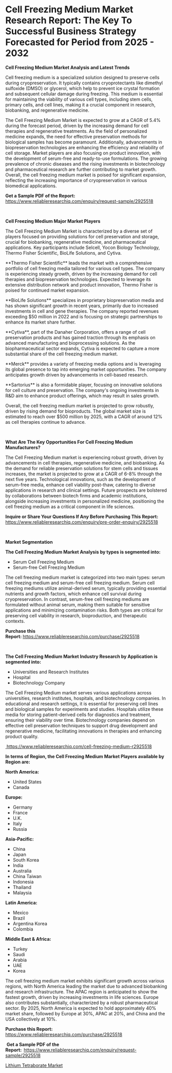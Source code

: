<p><h1>Cell Freezing Medium Market Research Report: The Key To Successful Business Strategy Forecasted for Period from 2025 - 2032</h1></p><p><strong>Cell Freezing Medium Market Analysis and Latest Trends</strong></p>
<p><p>Cell freezing medium is a specialized solution designed to preserve cells during cryopreservation. It typically contains cryoprotectants like dimethyl sulfoxide (DMSO) or glycerol, which help to prevent ice crystal formation and subsequent cellular damage during freezing. This medium is essential for maintaining the viability of various cell types, including stem cells, primary cells, and cell lines, making it a crucial component in research, biobanking, and regenerative medicine.</p><p>The Cell Freezing Medium Market is expected to grow at a CAGR of 5.4% during the forecast period, driven by the increasing demand for cell therapies and regenerative treatments. As the field of personalized medicine expands, the need for effective preservation methods for biological samples has become paramount. Additionally, advancements in biopreservation technologies are enhancing the efficiency and reliability of cell storage. Market players are also focusing on product innovation, with the development of serum-free and ready-to-use formulations. The growing prevalence of chronic diseases and the rising investments in biotechnology and pharmaceutical research are further contributing to market growth. Overall, the cell freezing medium market is poised for significant expansion, reflecting the increasing importance of cryopreservation in various biomedical applications.</p></p>
<p><strong>Get a Sample PDF of the Report:&nbsp;</strong> <a href="https://www.reliableresearchiq.com/enquiry/request-sample/2925518?utm_campaign=2727&utm_medium=2&utm_source=Github&utm_content=ia&utm_term=12032025&utm_id=cell-freezing-medium">https://www.reliableresearchiq.com/enquiry/request-sample/2925518</a></p>
<p>&nbsp;</p>
<p><strong>Cell Freezing Medium Major Market Players</strong></p>
<p><p>The Cell Freezing Medium Market is characterized by a diverse set of players focused on providing solutions for cell preservation and storage, crucial for biobanking, regenerative medicine, and pharmaceutical applications. Key participants include Selcell, Yocon Biology Technology, Thermo Fisher Scientific, BioLife Solutions, and Cytiva.</p><p>**Thermo Fisher Scientific** leads the market with a comprehensive portfolio of cell freezing media tailored for various cell types. The company is experiencing steady growth, driven by the increasing demand for cell therapies and biopreservation technologies. Expected to leverage its extensive distribution network and product innovation, Thermo Fisher is poised for continued market expansion.</p><p>**BioLife Solutions** specializes in proprietary biopreservation media and has shown significant growth in recent years, primarily due to increased investments in cell and gene therapies. The company reported revenues exceeding $50 million in 2022 and is focusing on strategic partnerships to enhance its market share further.</p><p>**Cytiva**, part of the Danaher Corporation, offers a range of cell preservation products and has gained traction through its emphasis on advanced manufacturing and bioprocessing solutions. As the biopharmaceutical sector expands, Cytiva is expected to capture a more substantial share of the cell freezing medium market.</p><p>**Merck** provides a variety of freezing media options and is leveraging its global presence to tap into emerging market opportunities. The company anticipates growth driven by advancements in cell-based research.</p><p>**Sartorius** is also a formidable player, focusing on innovative solutions for cell culture and preservation. The company's ongoing investments in R&D aim to enhance product offerings, which may result in sales growth.</p><p>Overall, the cell freezing medium market is projected to grow robustly, driven by rising demand for bioproducts. The global market size is estimated to reach over $500 million by 2025, with a CAGR of around 12% as cell therapies continue to advance.</p></p>
<p>&nbsp;</p>
<p><strong>What Are The Key Opportunities For Cell Freezing Medium Manufacturers?</strong></p>
<p><p>The Cell Freezing Medium market is experiencing robust growth, driven by advancements in cell therapies, regenerative medicine, and biobanking. As the demand for reliable preservation solutions for stem cells and tissues increases, the market is projected to grow at a CAGR of 6-8% through the next five years. Technological innovations, such as the development of serum-free media, enhance cell viability post-thaw, catering to diverse applications in research and clinical settings. Future prospects are bolstered by collaborations between biotech firms and academic institutions, alongside increasing investments in personalized medicine, positioning the cell freezing medium as a critical component in life sciences.</p></p>
<p><strong>Inquire or Share Your Questions If Any Before Purchasing This Report:</strong> <a href="https://www.reliableresearchiq.com/enquiry/pre-order-enquiry/2925518?utm_campaign=2727&utm_medium=2&utm_source=Github&utm_content=ia&utm_term=12032025&utm_id=cell-freezing-medium">https://www.reliableresearchiq.com/enquiry/pre-order-enquiry/2925518</a></p>
<p>&nbsp;</p>
<p><strong>Market Segmentation</strong></p>
<p><strong>The Cell Freezing Medium Market Analysis by types is segmented into:</strong></p>
<p><ul><li>Serum Cell Freezing Medium</li><li>Serum-free Cell Freezing Medium</li></ul></p>
<p><p>The cell freezing medium market is categorized into two main types: serum cell freezing medium and serum-free cell freezing medium. Serum cell freezing mediums utilize animal-derived serum, typically providing essential nutrients and growth factors, which enhance cell survival during cryopreservation. In contrast, serum-free cell freezing mediums are formulated without animal serum, making them suitable for sensitive applications and minimizing contamination risks. Both types are critical for preserving cell viability in research, bioproduction, and therapeutic contexts.</p></p>
<p><strong>Purchase this Report:&nbsp;</strong><a href="https://www.reliableresearchiq.com/purchase/2925518?utm_campaign=2727&utm_medium=2&utm_source=Github&utm_content=ia&utm_term=12032025&utm_id=cell-freezing-medium">https://www.reliableresearchiq.com/purchase/2925518</a></p>
<p>&nbsp;</p>
<p><strong>The Cell Freezing Medium Market Industry Research by Application is segmented into:</strong></p>
<p><ul><li>Universities and Research Institutes</li><li>Hospital</li><li>Biotechnology Company</li></ul></p>
<p><p>The Cell Freezing Medium market serves various applications across universities, research institutes, hospitals, and biotechnology companies. In educational and research settings, it is essential for preserving cell lines and biological samples for experiments and studies. Hospitals utilize these media for storing patient-derived cells for diagnostics and treatment, ensuring their viability over time. Biotechnology companies depend on effective cell preservation techniques to support drug development and regenerative medicine, facilitating innovations in therapies and enhancing product quality.</p></p>
<p><a href="https://www.reliableresearchiq.com/cell-freezing-medium-r2925518?utm_campaign=2727&utm_medium=2&utm_source=Github&utm_content=ia&utm_term=12032025&utm_id=cell-freezing-medium">&nbsp;https://www.reliableresearchiq.com/cell-freezing-medium-r2925518</a></p>
<p><strong>In terms of Region, the Cell Freezing Medium Market Players available by Region are:</strong></p>
<p>
    <p> <strong> North America: </strong>
        <ul>
            <li>United States</li>
            <li>Canada</li>
        </ul>
        </p> 
    <p> <strong> Europe: </strong>
        <ul>
            <li>Germany</li>
            <li>France</li>
            <li>U.K.</li>
            <li>Italy</li>
            <li>Russia</li>
        </ul>
        </p> 
    <p> <strong> Asia-Pacific: </strong>
        <ul>
            <li>China</li>
            <li>Japan</li>
            <li>South Korea</li>
            <li>India</li>
            <li>Australia</li>
            <li>China Taiwan</li>
            <li>Indonesia</li>
            <li>Thailand</li>
            <li>Malaysia</li>
        </ul>
        </p> 
    <p> <strong> Latin America: </strong>
        <ul>
            <li>Mexico</li>
            <li>Brazil</li>
            <li>Argentina Korea</li>
            <li>Colombia</li>
        </ul>
        </p> 
    <p> <strong> Middle East & Africa: </strong>
        <ul>
            <li>Turkey</li>
            <li>Saudi</li>
            <li>Arabia</li>
            <li>UAE</li>
            <li>Korea</li>
        </ul>
    </p>
    </p>
<p><p>The cell freezing medium market exhibits significant growth across various regions, with North America leading the market due to advanced biobanking and research infrastructure. The APAC region is anticipated to show the fastest growth, driven by increasing investments in life sciences. Europe also contributes substantially, characterized by a robust pharmaceutical sector. By 2025, North America is expected to hold approximately 40% market share, followed by Europe at 30%, APAC at 20%, and China and the USA collectively at 10%.</p></p>
<p><strong>Purchase this Report: </strong><a href="https://www.reliableresearchiq.com/purchase/2925518?utm_campaign=2727&utm_medium=2&utm_source=Github&utm_content=ia&utm_term=12032025&utm_id=cell-freezing-medium">https://www.reliableresearchiq.com/purchase/2925518</a></p>
<p>&nbsp;<strong>Get a Sample PDF of the Report:&nbsp;&nbsp;</strong><a href="https://www.reliableresearchiq.com/enquiry/request-sample/2925518?utm_campaign=2727&utm_medium=2&utm_source=Github&utm_content=ia&utm_term=12032025&utm_id=cell-freezing-medium">https://www.reliableresearchiq.com/enquiry/request-sample/2925518</a></p>
<p><strong></strong></p>
<p><p><a href="https://github.com/dolorespeddico90/Market-Research-Report-List-1/blob/main/lithium-tetraborate-market.md?utm_campaign=2727&utm_medium=2&utm_source=Github&utm_content=ia&utm_term=12032025&utm_id=cell-freezing-medium">Lithium Tetraborate Market</a></p></p>